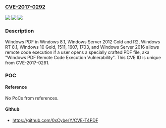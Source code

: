 ### [CVE-2017-0292](https://cve.mitre.org/cgi-bin/cvename.cgi?name=CVE-2017-0292)
![](https://img.shields.io/static/v1?label=Product&message=Windows%20PDF&color=blue)
![](https://img.shields.io/static/v1?label=Version&message=n%2Fa&color=blue)
![](https://img.shields.io/static/v1?label=Vulnerability&message=Remote%20Code%20Execution&color=brighgreen)

### Description

Windows PDF in Windows 8.1, Windows Server 2012 Gold and R2, Windows RT 8.1, Windows 10 Gold, 1511, 1607, 1703, and Windows Server 2016 allows remote code execution if a user opens a specially crafted PDF file, aka "Windows PDF Remote Code Execution Vulnerability". This CVE ID is unique from CVE-2017-0291.

### POC

#### Reference
No PoCs from references.

#### Github
- https://github.com/0xCyberY/CVE-T4PDF


